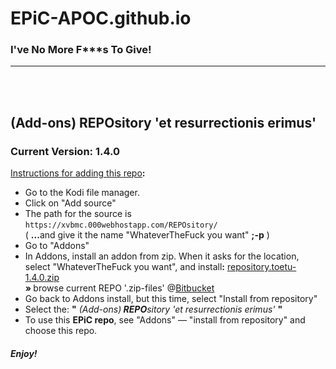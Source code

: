 <h1>EPiC-APOC.github.io</h1>
<h3>I've No More<B> F***s </B>To Give!</h3>
<hr>

<BR>
<BR>

<h2>(Add-ons)<B> REPO</B>sitory &#39;et resurrectionis erimus&#39;</h2>
<h3>Current Version: 1.4.0</h3>

<u>Instructions for adding this repo</u><B>:</B>

<p align="left">
  <ul>
    <li>Go to the Kodi file manager.</li>
    <li>Click on "Add source"</li>
    <li>The path for the source is <code>https://xvbmc.000webhostapp.com/REPOsitory/</code></li>
    ( <B>...</B>and give it the name "WhateverTheFuck you want" <B>;-p</B> )
    <li>Go to "Addons"</li>
    <li>In Addons, install an addon from zip.  When it asks for the location, <BR>select "WhateverTheFuck you want", and install<B>:</B> <a href="https://bitbucket.org/toetu/repository/raw/master/REPOsitory/zips/repository.toetu/repository.toetu-1.4.0.zip">repository.toetu-1.4.0.zip</a></li>
       <B>&#187; </B>browse current REPO &#39;.zip-files&#39; @<a href="https://bitbucket.org/toetu/repository/raw/master/REPOsitory/zips/repository.toetu/" target="_blank">Bitbucket</a></li>
    <li>Go back to Addons install, but this time, select "Install from repository"</li>
    <li>Select the: <B>"</B> <i>(Add-ons)<B> REPO</B>sitory &#39;et resurrectionis erimus&#39;</i> <B>"</B></li>
    <li>To use this <B>EPiC repo</B>, see "Addons" &mdash; "install from repository" and choose this repo.</li>
  </ul>
</p>

<h5>Enjoy!</h5>
